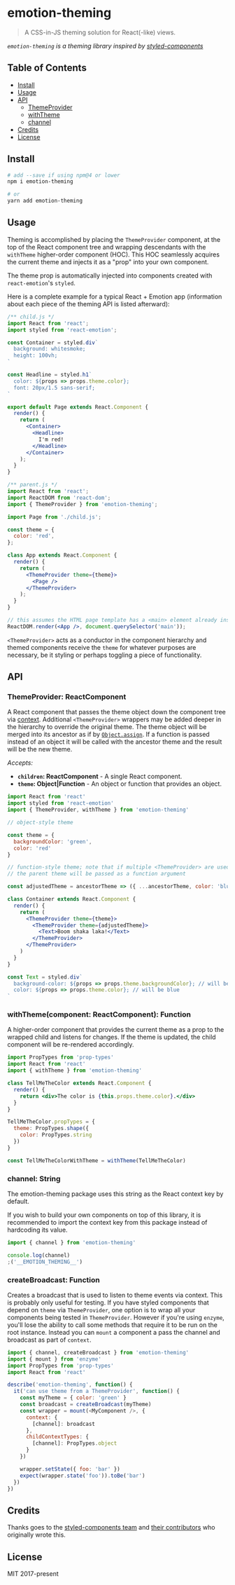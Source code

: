 # emotion-theming

> A CSS-in-JS theming solution for React(-like) views.

_`emotion-theming` is a theming library inspired by [styled-components](https://github.com/styled-components/styled-components)_

## Table of Contents

* [Install](#install)
* [Usage](#usage)
* [API](#api)
  * [ThemeProvider](#themeprovider)
  * [withTheme](#withthemecomponent)
  * [channel](#channel)
* [Credits](#credits)
* [License](#license)

## Install

```bash
# add --save if using npm@4 or lower
npm i emotion-theming

# or
yarn add emotion-theming
```

## Usage

Theming is accomplished by placing the `ThemeProvider` component, at the top of the React component tree and wrapping descendants with the `withTheme` higher-order component (HOC). This HOC seamlessly acquires the current theme and injects it as a "prop" into your own component.

The theme prop is automatically injected into components created with `react-emotion`'s `styled`.

Here is a complete example for a typical React + Emotion app (information about each piece of the theming API is listed afterward):

```jsx
/** child.js */
import React from 'react';
import styled from 'react-emotion';

const Container = styled.div`
  background: whitesmoke;
  height: 100vh;
`

const Headline = styled.h1`
  color: ${props => props.theme.color};
  font: 20px/1.5 sans-serif;
`

export default Page extends React.Component {
  render() {
    return (
      <Container>
        <Headline>
          I'm red!
        </Headline>
      </Container>
    );
  }
}

/** parent.js */
import React from 'react';
import ReactDOM from 'react-dom';
import { ThemeProvider } from 'emotion-theming';

import Page from './child.js';

const theme = {
  color: 'red',
};

class App extends React.Component {
  render() {
    return (
      <ThemeProvider theme={theme}>
        <Page />
      </ThemeProvider>
    );
  }
}

// this assumes the HTML page template has a <main> element already inside <body>
ReactDOM.render(<App />, document.querySelector('main'));
```

`<ThemeProvider>` acts as a conductor in the component hierarchy and themed components receive the `theme` for whatever purposes are necessary, be it styling or perhaps toggling a piece of functionality.

## API

### ThemeProvider: ReactComponent

A React component that passes the theme object down the component tree via [context](https://facebook.github.io/react/docs/context.html). Additional `<ThemeProvider>` wrappers may be added deeper in the hierarchy to override the original theme. The theme object will be merged into its ancestor as if by [`Object.assign`](https://developer.mozilla.org/en-US/docs/Web/JavaScript/Reference/Global_Objects/Object/assign). If a function is passed instead of an object it will be called with the ancestor theme and the result will be the new theme.

_Accepts:_

* **`children`: ReactComponent** - A single React component.
* **`theme`: Object|Function** - An object or function that provides an object.

```jsx
import React from 'react'
import styled from 'react-emotion'
import { ThemeProvider, withTheme } from 'emotion-theming'

// object-style theme

const theme = {
  backgroundColor: 'green',
  color: 'red'
}

// function-style theme; note that if multiple <ThemeProvider> are used,
// the parent theme will be passed as a function argument

const adjustedTheme = ancestorTheme => ({ ...ancestorTheme, color: 'blue' })

class Container extends React.Component {
  render() {
    return (
      <ThemeProvider theme={theme}>
        <ThemeProvider theme={adjustedTheme}>
          <Text>Boom shaka laka!</Text>
        </ThemeProvider>
      </ThemeProvider>
    )
  }
}

const Text = styled.div`
  background-color: ${props => props.theme.backgroundColor}; // will be green
  color: ${props => props.theme.color}; // will be blue
`
```

### withTheme(component: ReactComponent): Function

A higher-order component that provides the current theme as a prop to the wrapped child and listens for changes. If the theme is updated, the child component will be re-rendered accordingly.

```jsx
import PropTypes from 'prop-types'
import React from 'react'
import { withTheme } from 'emotion-theming'

class TellMeTheColor extends React.Component {
  render() {
    return <div>The color is {this.props.theme.color}.</div>
  }
}

TellMeTheColor.propTypes = {
  theme: PropTypes.shape({
    color: PropTypes.string
  })
}

const TellMeTheColorWithTheme = withTheme(TellMeTheColor)
```

### channel: String

The emotion-theming package uses this string as the React context key by default.

If you wish to build your own components on top of this library, it is recommended to import the context key from this package instead of hardcoding its value.

```js
import { channel } from 'emotion-theming'

console.log(channel)
;('__EMOTION_THEMING__')
```

### createBroadcast: Function

Creates a broadcast that is used to listen to theme events via context. This is probably only useful for testing.
If you have styled components that depend on `theme` via `ThemeProvider`, one option is to wrap all your components being tested
in `ThemeProvider`. However if you're using `enzyme`, you'll lose the ability to call some methods that require it to be run on the root instance.
Instead you can `mount` a component a pass the channel and broadcast as part of `context`.

```js
import { channel, createBroadcast } from 'emotion-theming'
import { mount } from 'enzyme'
import PropTypes from 'prop-types'
import React from 'react'

describe('emotion-theming', function() {
  it('can use theme from a ThemeProvider', function() {
    const myTheme = { color: 'green' }
    const broadcast = createBroadcast(myTheme)
    const wrapper = mount(<MyComponent />, {
      context: {
        [channel]: broadcast
      },
      childContextTypes: {
        [channel]: PropTypes.object
      }
    })

    wrapper.setState({ foo: 'bar' })
    expect(wrapper.state('foo')).toBe('bar')
  })
})
```

## Credits

Thanks goes to the [styled-components team](https://github.com/styled-components/styled-components) and [their contributors](https://github.com/styled-components/styled-components/graphs/contributors) who originally wrote this.

## License

MIT 2017-present

